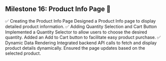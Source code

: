 ## Milestone 16: Product Info Page 🚀

✅ Creating the Product Info Page
Designed a Product Info page to display detailed product information.
✅ Adding Quantity Selection and Cart Button
Implemented a Quantity Selector to allow users to choose the desired quantity.
Added an Add to Cart button to facilitate easy product purchase.
✅ Dynamic Data Rendering
Integrated backend API calls to fetch and display product details dynamically.
Ensured the page updates based on the selected product.
